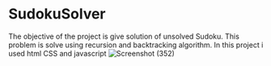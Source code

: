 # SudokuSolver
The objective of the project is give solution of unsolved Sudoku. This problem is solve using recursion and backtracking algorithm. In this project i used html CSS and javascript
![Screenshot (352)](https://user-images.githubusercontent.com/97334447/160065655-1733dba4-43d1-4e2b-b36d-d3e7b6657ac3.png)
